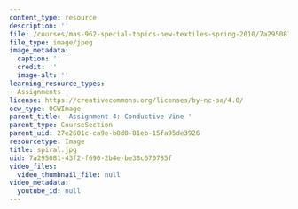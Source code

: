 ```yaml
---
content_type: resource
description: ''
file: /courses/mas-962-special-topics-new-textiles-spring-2010/7a29508143f2f6902b4ebe38c670785f_spiral.jpg
file_type: image/jpeg
image_metadata:
  caption: ''
  credit: ''
  image-alt: ''
learning_resource_types:
- Assignments
license: https://creativecommons.org/licenses/by-nc-sa/4.0/
ocw_type: OCWImage
parent_title: 'Assignment 4: Conductive Vine '
parent_type: CourseSection
parent_uid: 27e2601c-ca9e-b8d0-81eb-15fa95de3926
resourcetype: Image
title: spiral.jpg
uid: 7a295081-43f2-f690-2b4e-be38c670785f
video_files:
  video_thumbnail_file: null
video_metadata:
  youtube_id: null
---
```

